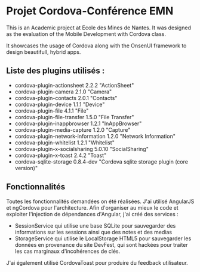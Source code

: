 # Projet Cordova-Conférence EMN

This is an Academic project at Ecole des Mines de Nantes. It was designed as the evaluation of the Mobile Development with Cordova class.

It showcases the usage of Cordova along with the OnsenUI framework to design beautifull, hybrid apps.

## Liste des plugins utilisés : 

- cordova-plugin-actionsheet 2.2.2 "ActionSheet"
- cordova-plugin-camera 2.1.0 "Camera"
- cordova-plugin-contacts 2.0.1 "Contacts"
- cordova-plugin-device 1.1.1 "Device"
- cordova-plugin-file 4.1.1 "File"
- cordova-plugin-file-transfer 1.5.0 "File Transfer"
- cordova-plugin-inappbrowser 1.2.1 "InAppBrowser"
- cordova-plugin-media-capture 1.2.0 "Capture"
- cordova-plugin-network-information 1.2.0 "Network Information"
- cordova-plugin-whitelist 1.2.1 "Whitelist"
- cordova-plugin-x-socialsharing 5.0.10 "SocialSharing"
- cordova-plugin-x-toast 2.4.2 "Toast"
- cordova-sqlite-storage 0.8.4-dev "Cordova sqlite storage plugin (core version)"

## Fonctionnalités

Toutes les fonctionnalités demandées on été réalisées. J'ai utilisé AngularJS et ngCordova pour l'architecture.
Afin d'organiser au mieux le code et exploiter l'injection de dépendances d'Angular, j'ai créé des services :
- SessionService qui utilise une base SQLite pour sauvegarder des informations sur les sessions ainsi que des notes et des medias
- StorageService qui utilise le LocalStorage HTML5 pour sauvegarder les données en provenance du site DevFest, qui sont hackées pour traiter les cas marginaux d'incohérences de clés.

J'ai également utilisé CordovaToast pour produire du feedback utilisateur.
